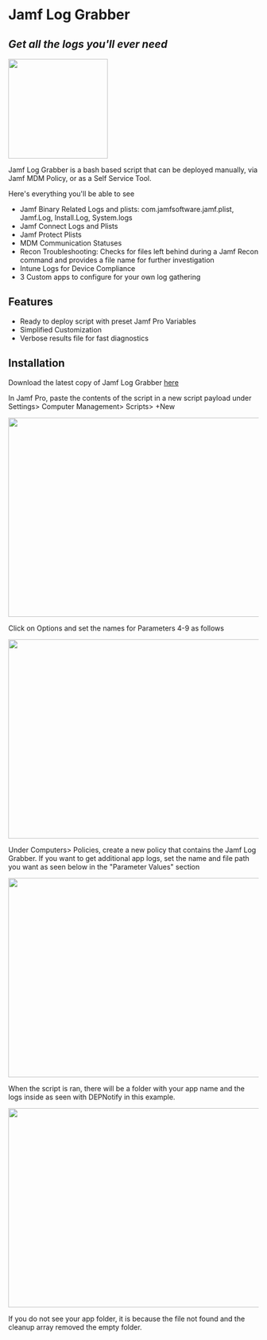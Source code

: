 # Jamf Log Grabber
## _Get all the logs you'll ever need_

<img src="https://i.imgur.com/tvEU3Lt.png" width="200" height="200" />

Jamf Log Grabber is a bash based script that can be deployed manually, via Jamf MDM Policy, or as a Self Service Tool.

Here's everything you'll be able to see
- Jamf Binary Related Logs and plists: com.jamfsoftware.jamf.plist, Jamf.Log, Install.Log, System.logs
- Jamf Connect Logs and Plists
- Jamf Protect Plists
- MDM Communication Statuses
- Recon Troubleshooting: Checks for files left behind during a Jamf Recon command and provides a file name for further investigation
- Intune Logs for Device Compliance
- 3 Custom apps to configure for your own log gathering

## Features

- Ready to deploy script with preset Jamf Pro Variables
- Simplified Customization
- Verbose results file for fast diagnostics

## Installation

Download the latest copy of Jamf Log Grabber [here](https://github.com/zpropheter/Jamf-Log-Grabber/tree/main)

In Jamf Pro, paste the contents of the script in a new script payload under Settings> Computer Management> Scripts> +New

<img src="https://i.imgur.com/VTm1Sfl.png" width="800" height="400" />

Click on Options and set the names for Parameters 4-9 as follows

<img src="https://i.imgur.com/FBU6bHv.png" width="800" height="400" />

Under Computers> Policies, create a new policy that contains the Jamf Log Grabber. If you want to get additional app logs, set the name and file path you want as seen below in the "Parameter Values" section

<img src="https://i.imgur.com/2fXTmog.png" width="800" height="400" />

When the script is ran, there will be a folder with your app name and the logs inside as seen with DEPNotify in this example.

<img src="https://i.imgur.com/LApTCKx.png" width="800" height="400" />

If you do not see your app folder, it is because the file not found and the cleanup array removed the empty folder.

